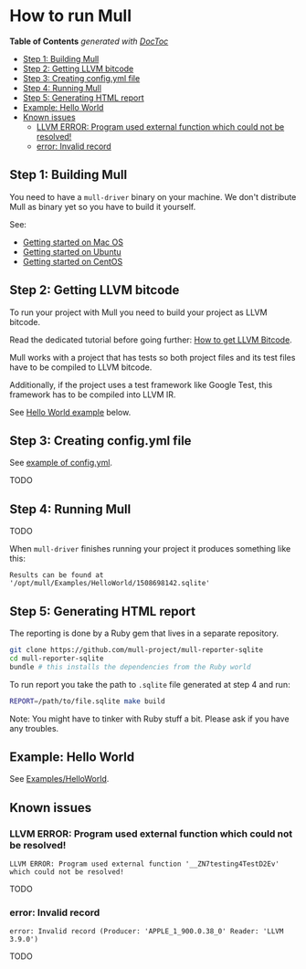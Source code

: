 # How to run Mull

<!-- START doctoc generated TOC please keep comment here to allow auto update -->
<!-- DON'T EDIT THIS SECTION, INSTEAD RE-RUN doctoc TO UPDATE -->
**Table of Contents**  *generated with [DocToc](https://github.com/thlorenz/doctoc)*

- [Step 1: Building Mull](#step-1-building-mull)
- [Step 2: Getting LLVM bitcode](#step-2-getting-llvm-bitcode)
- [Step 3: Creating config.yml file](#step-3-creating-configyml-file)
- [Step 4: Running Mull](#step-4-running-mull)
- [Step 5: Generating HTML report](#step-5-generating-html-report)
- [Example: Hello World](#example-hello-world)
- [Known issues](#known-issues)
  - [LLVM ERROR: Program used external function which could not be resolved!](#llvm-error-program-used-external-function-which-could-not-be-resolved)
  - [error: Invalid record](#error-invalid-record)

<!-- END doctoc generated TOC please keep comment here to allow auto update -->

## Step 1: Building Mull

You need to have a `mull-driver` binary on your machine. We don't distribute
Mull as binary yet so you have to build it yourself.

See:

- [Getting started on Mac OS](/Docs/GettingStartedMacOS.md)
- [Getting started on Ubuntu](/Docs/GettingStartedUbuntu.md)
- [Getting started on CentOS](/Docs/GettingStartedCentOS7.md)

## Step 2: Getting LLVM bitcode

To run your project with Mull you need to build your project as LLVM bitcode.

Read the dedicated tutorial before going further:
[How to get LLVM Bitcode](/Docs/HowToGetLLVMBitcode).

Mull works with a project that has tests so both project files and its test
files have to be compiled to LLVM bitcode.

Additionally, if the project uses a test framework like Google Test, this
framework has to be compiled into LLVM IR.

See [Hello World example](#example-hello-world) below.

## Step 3: Creating config.yml file

See [example of config.yml](/Docs/config.example.yml).

TODO

## Step 4: Running Mull

TODO

When `mull-driver` finishes running your project it produces something like
this:

```
Results can be found at '/opt/mull/Examples/HelloWorld/1508698142.sqlite'
```

## Step 5: Generating HTML report

The reporting is done by a Ruby gem that lives in a separate repository.

```bash
git clone https://github.com/mull-project/mull-reporter-sqlite
cd mull-reporter-sqlite
bundle # this installs the dependencies from the Ruby world
```

To run report you take the path to `.sqlite` file generated at step 4 and run:

```bash
REPORT=/path/to/file.sqlite make build
```

Note: You might have to tinker with Ruby stuff a bit. Please ask if you have
any troubles.

## Example: Hello World

See [Examples/HelloWorld](https://github.com/mull-project/mull/tree/master/Examples/HelloWorld).

## Known issues

### LLVM ERROR: Program used external function which could not be resolved!

```
LLVM ERROR: Program used external function '__ZN7testing4TestD2Ev' which could not be resolved!
```

TODO

### error: Invalid record

```
error: Invalid record (Producer: 'APPLE_1_900.0.38_0' Reader: 'LLVM 3.9.0')
```

TODO
